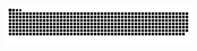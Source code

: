 </br>
 
  ![Snake animation](https://github.com/mpallenjr/mpallenjr/blob/output/github-contribution-grid-snake.svg)
 
</div>
